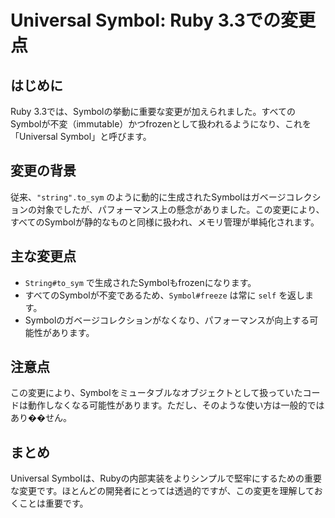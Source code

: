 # Universal Symbol: Ruby 3.3での変更点

## はじめに
Ruby 3.3では、Symbolの挙動に重要な変更が加えられました。すべてのSymbolが不変（immutable）かつfrozenとして扱われるようになり、これを「Universal Symbol」と呼びます。

## 変更の背景
従来、`"string".to_sym` のように動的に生成されたSymbolはガベージコレクションの対象でしたが、パフォーマンス上の懸念がありました。この変更により、すべてのSymbolが静的なものと同様に扱われ、メモリ管理が単純化されます。

## 主な変更点
- `String#to_sym` で生成されたSymbolもfrozenになります。
- すべてのSymbolが不変であるため、`Symbol#freeze` は常に `self` を返します。
- Symbolのガベージコレクションがなくなり、パフォーマンスが向上する可能性があります。

## 注意点
この変更により、Symbolをミュータブルなオブジェクトとして扱っていたコードは動作しなくなる可能性があります。ただし、そのような使い方は一般的ではあり��せん。

## まとめ
Universal Symbolは、Rubyの内部実装をよりシンプルで堅牢にするための重要な変更です。ほとんどの開発者にとっては透過的ですが、この変更を理解しておくことは重要です。
